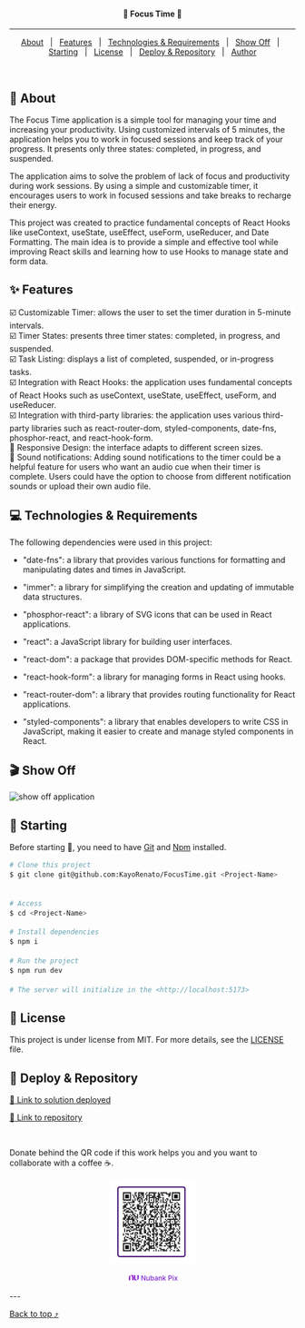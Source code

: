<h4 align="center">
📝 Focus Time 📝
</h4>
<!-- <div align="center">

  [![Linkedin](https://img.shields.io/badge/LinkedIn-0077B5?style=for-the-badge&logo=linkedin&logoColor=white)](https://www.linkedin.com/in/kayo-renato/)

  [![Github](https://img.shields.io/badge/GitHub-100000?style=for-the-badge&logo=github&logoColor=white)](https://github.com/KayoRenato)

  [![Peerlist](https://github-readme-badge.peerlist.io/api/kayoio?style=for-the-badge)](https://peerlist.io/kayoio)
</div> -->


<hr>

<p align="center">
  <a href="#dart-about">About</a> &#xa0; | &#xa0;
  <a href="#sparkles-features">Features</a> &#xa0; | &#xa0;
  <a href="#computer-technologies--requirements">Technologies & Requirements</a> &#xa0; | &#xa0;
  <a href="#clapper-show-off">Show Off</a> &#xa0; | &#xa0;
  <a href="#checkered_flag-starting">Starting</a> &#xa0; | &#xa0;
  <a href="#memo-license">License</a> &#xa0; | &#xa0;
  <a href="#gem-deploy--repository">Deploy & Repository</a> &#xa0; | &#xa0;
  <a href="https://github.com/KayoRenato" target="_blank">Author</a>
</p>

<br>

## :dart: About ##

The Focus Time application is a simple tool for managing your time and increasing your productivity. Using customized intervals of 5 minutes, the application helps you to work in focused sessions and keep track of your progress. It presents only three states: completed, in progress, and suspended.

The application aims to solve the problem of lack of focus and productivity during work sessions. By using a simple and customizable timer, it encourages users to work in focused sessions and take breaks to recharge their energy.

This project was created to practice fundamental concepts of React Hooks like useContext, useState, useEffect, useForm, useReducer, and Date Formatting. The main idea is to provide a simple and effective tool while improving React skills and learning how to use Hooks to manage state and form data.

## :sparkles: Features ##
:ballot_box_with_check: Customizable Timer: allows the user to set the timer duration in 5-minute intervals.  
:ballot_box_with_check: Timer States: presents three timer states: completed, in progress, and suspended.  
:ballot_box_with_check: Task Listing: displays a list of completed, suspended, or in-progress tasks.  
:ballot_box_with_check: Integration with React Hooks: the application uses fundamental concepts of React Hooks such as useContext, useState, useEffect, useForm, and useReducer.  
:ballot_box_with_check: Integration with third-party libraries: the application uses various third-party libraries such as react-router-dom, styled-components, date-fns, phosphor-react, and react-hook-form.  
:black_square_button: Responsive Design: the interface adapts to different screen sizes.   
:black_square_button:  Sound notifications: Adding sound notifications to the timer could be a helpful feature for users who want an audio cue when their timer is complete. Users could have the option to choose from different notification sounds or upload their own audio file.  


## :computer: Technologies & Requirements ##

The following dependencies were used in this project:

- "date-fns": a library that provides various functions for formatting and manipulating dates and times in JavaScript.

- "immer": a library for simplifying the creation and updating of immutable data structures.

- "phosphor-react": a library of SVG icons that can be used in React applications.

- "react": a JavaScript library for building user interfaces.

- "react-dom": a package that provides DOM-specific methods for React.

- "react-hook-form": a library for managing forms in React using hooks.

- "react-router-dom": a library that provides routing functionality for React applications.

- "styled-components": a library that enables developers to write CSS in JavaScript, making it easier to create and manage styled components in React.

## :clapper: Show Off ##

<img src="public/focustime.gif" alt="show off application" >

## :checkered_flag: Starting ##

Before starting :checkered_flag:, you need to have [Git](https://git-scm.com) and [Npm](https://www.npmjs.com/) installed.

```bash
# Clone this project
$ git clone git@github.com:KayoRenato/FocusTime.git <Project-Name> 


# Access
$ cd <Project-Name>

# Install dependencies
$ npm i

# Run the project
$ npm run dev

# The server will initialize in the <http://localhost:5173>
```

## :memo: License ##

This project is under license from MIT. For more details, see the [LICENSE](License.md) file.

## :gem: Deploy & Repository ##

<a href="https://focustime.kayoio.com/" target="_blank">:rocket: Link to solution deployed</a>

<a href="https://github.com/KayoRenato/FocusTime" target="_blank">:octopus: Link to repository</a>

<br>

Donate behind the QR code if this work helps you and you want to collaborate with a coffee :coffee:.
<div style='display: flex; justify-content: center;  flex-direction:column; align-items: center;'>
  <img src="public/buy_coffee.jpeg" alt="buy me a coffee" width="150" height="150">
  <p style='font-size: 12px; font-weight:500; color: #8228D1; display: flex;  align-items: center;'>
  <img src="public/nu.svg" alt="Nubank Logo" width="24" height="24"> Nubank Pix</p>
</div>
---

<a href="#top">Back to top :arrow_heading_up:</a>

